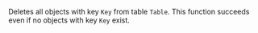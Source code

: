 Deletes all objects with key `Key` from table `Table`. This function succeeds
even if no objects with key `Key` exist.
